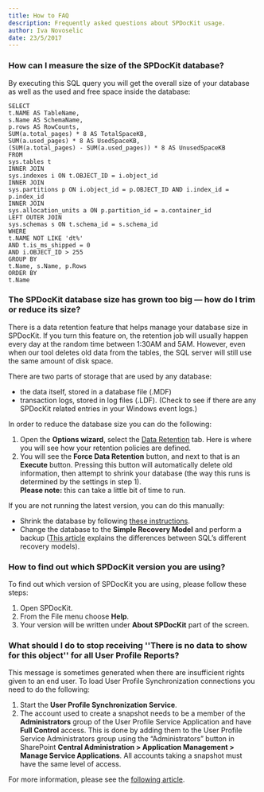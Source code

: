 ```yaml
---
title: How to FAQ
description: Frequently asked questions about SPDocKit usage.
author: Iva Novoselic
date: 23/5/2017
---
```


### How can I measure the size of the SPDocKit database?
By executing this SQL query you will get the overall size of your database as well as the used and free space inside the database:

```
SELECT
t.NAME AS TableName,
s.Name AS SchemaName,
p.rows AS RowCounts,
SUM(a.total_pages) * 8 AS TotalSpaceKB,
SUM(a.used_pages) * 8 AS UsedSpaceKB,
(SUM(a.total_pages) - SUM(a.used_pages)) * 8 AS UnusedSpaceKB
FROM
sys.tables t
INNER JOIN
sys.indexes i ON t.OBJECT_ID = i.object_id
INNER JOIN
sys.partitions p ON i.object_id = p.OBJECT_ID AND i.index_id = p.index_id
INNER JOIN
sys.allocation_units a ON p.partition_id = a.container_id
LEFT OUTER JOIN
sys.schemas s ON t.schema_id = s.schema_id
WHERE
t.NAME NOT LIKE 'dt%'
AND t.is_ms_shipped = 0
AND i.OBJECT_ID > 255
GROUP BY
t.Name, s.Name, p.Rows
ORDER BY
t.Name
```

### The SPDocKit database size has grown too big — how do I trim or reduce its size?

There is a data retention feature that helps manage your database size in SPDocKit. If you turn this feature on, the retention job will usually happen every day at the random time between 1:30AM and 5AM. However, even when our tool deletes old data from the tables, the SQL server will still use the same amount of disk space.

There are two parts of storage that are used by any database:

* the data itself, stored in a database file (.MDF)
* transaction logs, stored in log files (.LDF). (Check to see if there are any SPDocKit related entries in your Windows event logs.)

In order to reduce the database size you can do the following:

1. Open the __Options wizard__, select the [Data Retention](#internal/get-to-know-spdockit/backstage-screen/options-wizard#data-retention) tab. Here is where you will see how your retention policies are defined.
1. You will see the __Force Data Retention__ button, and next to that is an __Execute__ button. Pressing this button will automatically delete old information, then attempt to shrink your database (the way this runs is determined by the settings in step 1).  
   __Please note:__ this can take a little bit of time to run.

If you are not running the latest version, you can do this manually:
* Shrink the database by following [these instructions](http://msdn.microsoft.com/en-us/library/ms189035.aspx).
* Change the database to the __Simple Recovery Model__ and perform a backup ([This article](http://msdn.microsoft.com/en-us/library/ms189275.aspx) explains the differences between SQL’s different recovery models).  

### How to find out which SPDocKit version you are using?

To find out which version of SPDocKit you are using, please follow these steps:
1. Open SPDocKit.
1. From the File menu choose __Help__.
1. Your version will be written under __About SPDocKit__ part of the screen.

### What should I do to stop receiving ''There is no data to show for this object'' for all User Profile Reports?
This message is sometimes generated when there are insufficient rights given to an end user. To load User Profile Synchronization connections you need to do the following:

1. Start the __User Profile Synchronization Service__.
1. The account used to create a snapshot needs to be a member of the __Administrators__ group of the User Profile Service Application and have __Full Control__ access. This is done by adding them to the User Profile Service Administrators group using the “Administrators” button in SharePoint __Central Administration > Application Management > Manage Service Applications__.
All accounts taking a snapshot must have the same level of access.


For more information, please see the [following article](#internal/faq/troubleshooting/could-not-load-user-profile-service).